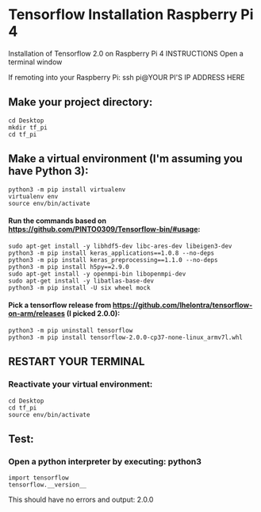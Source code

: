 # Tensorflow Installation Raspberry Pi 4
Installation of Tensorflow 2.0 on Raspberry Pi 4
INSTRUCTIONS
Open a terminal window

If remoting into your Raspberry Pi: ssh pi@YOUR PI'S IP ADDRESS HERE

## Make your project directory:
```
cd Desktop
mkdir tf_pi
cd tf_pi
```
## Make a virtual environment (I'm assuming you have Python 3):

```
python3 -m pip install virtualenv
virtualenv env
source env/bin/activate
```
#### Run the commands based on https://github.com/PINTO0309/Tensorflow-bin/#usage:

```
sudo apt-get install -y libhdf5-dev libc-ares-dev libeigen3-dev
python3 -m pip install keras_applications==1.0.8 --no-deps
python3 -m pip install keras_preprocessing==1.1.0 --no-deps
python3 -m pip install h5py==2.9.0
sudo apt-get install -y openmpi-bin libopenmpi-dev
sudo apt-get install -y libatlas-base-dev
python3 -m pip install -U six wheel mock
```

#### Pick a tensorflow release from https://github.com/lhelontra/tensorflow-on-arm/releases (I picked 2.0.0): 
```
python3 -m pip uninstall tensorflow
python3 -m pip install tensorflow-2.0.0-cp37-none-linux_armv7l.whl
```
## RESTART YOUR TERMINAL

### Reactivate your virtual environment:
```
cd Desktop
cd tf_pi
source env/bin/activate
```
## Test:
### Open a python interpreter by executing: python3 
```
import tensorflow
tensorflow.__version__
```
This should have no errors and output: 2.0.0